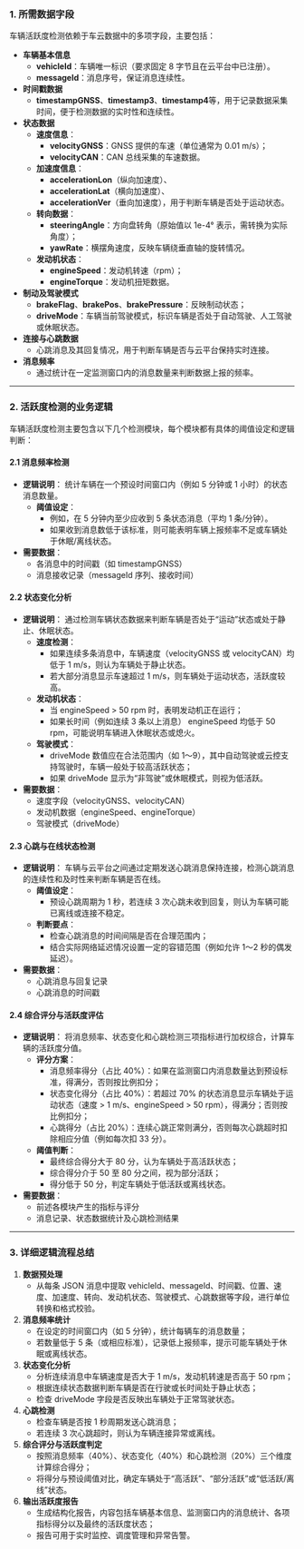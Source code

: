 ### 1. 所需数据字段

车辆活跃度检测依赖于车云数据中的多项字段，主要包括：

- **车辆基本信息**
  - **vehicleId**：车辆唯一标识（要求固定 8 字节且在云平台中已注册）。
  - **messageId**：消息序号，保证消息连续性。
- **时间戳数据**
  - **timestampGNSS**、**timestamp3**、**timestamp4**等，用于记录数据采集时间，便于检测数据的实时性和连续性。
- **状态数据**
  - **速度信息**：
    - **velocityGNSS**：GNSS 提供的车速（单位通常为 0.01 m/s）；
    - **velocityCAN**：CAN 总线采集的车速数据。
  - **加速度信息**：
    - **accelerationLon**（纵向加速度）、
    - **accelerationLat**（横向加速度）、
    - **accelerationVer**（垂向加速度），用于判断车辆是否处于运动状态。
  - **转向数据**：
    - **steeringAngle**：方向盘转角（原始值以 1e-4° 表示，需转换为实际角度）；
    - **yawRate**：横摆角速度，反映车辆绕垂直轴的旋转情况。
  - **发动机状态**：
    - **engineSpeed**：发动机转速（rpm）；
    - **engineTorque**：发动机扭矩数据。
- **制动及驾驶模式**
  - **brakeFlag**、**brakePos**、**brakePressure**：反映制动状态；
  - **driveMode**：车辆当前驾驶模式，标识车辆是否处于自动驾驶、人工驾驶或休眠状态。
- **连接与心跳数据**
  - 心跳消息及其回复情况，用于判断车辆是否与云平台保持实时连接。
- **消息频率**
  - 通过统计在一定监测窗口内的消息数量来判断数据上报的频率。

------

### 2. 活跃度检测的业务逻辑

车辆活跃度检测主要包含以下几个检测模块，每个模块都有具体的阈值设定和逻辑判断：

#### 2.1 消息频率检测

- **逻辑说明**：
   统计车辆在一个预设时间窗口内（例如 5 分钟或 1 小时）的状态消息数量。
  - **阈值设定**：
    - 例如，在 5 分钟内至少应收到 5 条状态消息（平均 1 条/分钟）。
    - 如果收到消息数低于该标准，则可能表明车辆上报频率不足或车辆处于休眠/离线状态。
- **需要数据**：
  - 各消息中的时间戳（如 timestampGNSS）
  - 消息接收记录（messageId 序列、接收时间）

#### 2.2 状态变化分析

- **逻辑说明**：
   通过检测车辆状态数据来判断车辆是否处于“运动”状态或处于静止、休眠状态。
  - **速度检测**：
    - 如果连续多条消息中，车辆速度（velocityGNSS 或 velocityCAN）均低于 1 m/s，则认为车辆处于静止状态。
    - 若大部分消息显示车速超过 1 m/s，则车辆处于运动状态，活跃度较高。
  - **发动机状态**：
    - 当 engineSpeed > 50 rpm 时，表明发动机正在运行；
    - 如果长时间（例如连续 3 条以上消息） engineSpeed 均低于 50 rpm，可能说明车辆进入休眠状态或熄火。
  - **驾驶模式**：
    - driveMode 数值应在合法范围内（如 1～9），其中自动驾驶或云控支持驾驶时，车辆一般处于较高活跃状态；
    - 如果 driveMode 显示为“非驾驶”或休眠模式，则视为低活跃。
- **需要数据**：
  - 速度字段（velocityGNSS、velocityCAN）
  - 发动机数据（engineSpeed、engineTorque）
  - 驾驶模式（driveMode）

#### 2.3 心跳与在线状态检测

- **逻辑说明**：
   车辆与云平台之间通过定期发送心跳消息保持连接，检测心跳消息的连续性和及时性来判断车辆是否在线。
  - **阈值设定**：
    - 预设心跳周期为 1 秒，若连续 3 次心跳未收到回复，则认为车辆可能已离线或连接不稳定。
  - **判断要点**：
    - 检查心跳消息的时间间隔是否在合理范围内；
    - 结合实际网络延迟情况设置一定的容错范围（例如允许 1～2 秒的偶发延迟）。
- **需要数据**：
  - 心跳消息与回复记录
  - 心跳消息的时间戳

#### 2.4 综合评分与活跃度评估

- **逻辑说明**：
   将消息频率、状态变化和心跳检测三项指标进行加权综合，计算车辆的活跃度分值。
  - **评分方案**：
    - 消息频率得分（占比 40%）：如果在监测窗口内消息数量达到预设标准，得满分，否则按比例扣分；
    - 状态变化得分（占比 40%）：若超过 70% 的状态消息显示车辆处于运动状态（速度 > 1 m/s、engineSpeed > 50 rpm），得满分；否则按比例扣分；
    - 心跳得分（占比 20%）：连续心跳正常则满分，否则每次心跳超时扣除相应分值（例如每次扣 33 分）。
  - **阈值判断**：
    - 最终综合得分大于 80 分，认为车辆处于高活跃状态；
    - 综合得分介于 50 至 80 分之间，视为部分活跃；
    - 得分低于 50 分，判定车辆处于低活跃或离线状态。
- **需要数据**：
  - 前述各模块产生的指标与评分
  - 消息记录、状态数据统计及心跳检测结果

------

### 3. 详细逻辑流程总结

1. **数据预处理**
   - 从每条 JSON 消息中提取 vehicleId、messageId、时间戳、位置、速度、加速度、转向、发动机状态、驾驶模式、心跳数据等字段，进行单位转换和格式校验。
2. **消息频率统计**
   - 在设定的时间窗口内（如 5 分钟），统计每辆车的消息数量；
   - 若数量低于 5 条（或相应标准），记录低上报频率，提示可能车辆处于休眠或离线状态。
3. **状态变化分析**
   - 分析连续消息中车辆速度是否大于 1 m/s，发动机转速是否高于 50 rpm；
   - 根据连续状态数据判断车辆是否在行驶或长时间处于静止状态；
   - 检查 driveMode 字段是否反映出车辆处于正常驾驶状态。
4. **心跳检测**
   - 检查车辆是否按 1 秒周期发送心跳消息；
   - 若连续 3 次心跳超时，则认为车辆连接异常或离线。
5. **综合评分与活跃度判定**
   - 按照消息频率（40%）、状态变化（40%）和心跳检测（20%）三个维度计算综合得分；
   - 将得分与预设阈值对比，确定车辆处于“高活跃”、“部分活跃”或“低活跃/离线”状态。
6. **输出活跃度报告**
   - 生成结构化报告，内容包括车辆基本信息、监测窗口内的消息统计、各项指标得分以及最终的活跃度状态；
   - 报告可用于实时监控、调度管理和异常告警。
